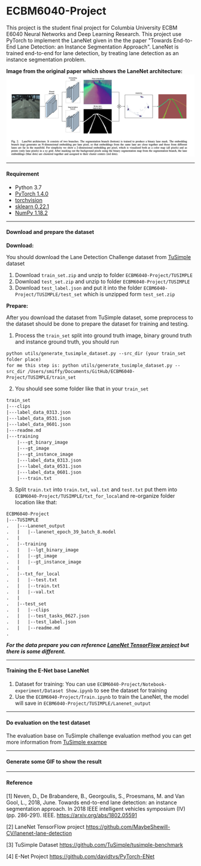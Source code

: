 # ECBM6040-Project
This project is the student final project for Columbia University ECBM E6040 Neural Networks and Deep Learning Research. 
This project use PyTorch to implement the LaneNet given in the the paper "Towards End-to-End Lane Detection: an Instance
Segmentation Approach". LaneNet is trained end-to-end for lane detection, by treating lane detection as an instance 
segmentation problem. 

**Image from the original paper which shows the LaneNet architecture:**
![LaneNet architecture](img/laneNet_arch.png)
___
#### Requirement
* Python 3.7
* [PyTorch 1.4.0](https://pytorch.org)
* [torchvision](https://pytorch.org/docs/stable/torchvision/index.html#torchvision)
* [sklearn 0.22.1](https://scikit-learn.org/stable/)
* [NumPy 1.18.2](https://numpy.org)

___
#### Download and prepare the dataset
**Download:**

You should download the Lane Detection Challenge dataset from [TuSimple](https://github.com/TuSimple/tusimple-benchmark/issues/3)
dataset

1. Download ``train_set.zip`` and unzip to folder ``ECBM6040-Project/TUSIMPLE``
2. Download ``test_set.zip`` and unzip to folder ``ECBM6040-Project/TUSIMPLE`` 
3. Download ``test_label.json`` and put it into the folder ``ECBM6040-Project/TUSIMPLE/test_set`` which is unzipped form ``test_set.zip``

**Prepare:**

After you download the dataset from TuSimple dataset, some preprocess to the dataset should be done to prepare the dataset 
for training and testing.

1. Process the ``train_set`` split into ground truth image, binary ground truth and instance ground truth, you should run

```
python utils/generate_tusimple_dataset.py --src_dir (your train_set folder place)
for me this step is: python utils/generate_tusimple_dataset.py --src_dir /Users/smiffy/Documents/GitHub/ECBM6040-Project/TUSIMPLE/train_set
```
2. You should see some folder like that in your ``train_set``
```
train_set
|---clips
|---label_data_0313.json
|---label_data_0531.json
|---label_data_0601.json
|---readme.md
|---training
    |---gt_binary_image
    |---gt_image
    |---gt_instance_image
    |---label_data_0313.json
    |---label_data_0531.json
    |---label_data_0601.json
    |---train.txt
```
3. Split ``train.txt`` into ``train.txt``, ``val.txt`` and ``test.txt`` put them into ``ECBM6040-Project/TUSIMPLE/txt_for_local``and re-organize folder location like that:
```
ECBM6040-Project
|---TUSIMPLE
.   |---Lanenet_output
.   |   |--lanenet_epoch_39_batch_8.model
.   |
.   |--training
.   |   |--lgt_binary_image
.   |   |--gt_image
.   |   |--gt_instance_image
.   |
.   |--txt_for_local
.   |   |--test.txt
.   |   |--train.txt
.   |   |--val.txt
.   |
.   |--test_set
.   |   |--clips
.   |   |--test_tasks_0627.json
.   |   |--test_label.json
.   |   |--readme.md
.
```
***For the data prepare you can reference [LaneNet TensorFlow project](https://github.com/MaybeShewill-CV/lanenet-lane-detection) but there is some different.***
___
#### Training the E-Net base LaneNet
1. Dataset for training: You can use ``ECBM6040-Project/Notebook-experiment/Dataset Show.ipynb`` to see the dataset for training
2. Use the ``ECBM6040-Project/Train.ipynb`` to train the LaneNet, the model will save in ``ECBM6040-Project/TUSIMPLE/Lanenet_output``
___
#### Do evaluation on the test dataset
The evaluation base on TuSimple challenge evaluation method you can get more information from [TuSimple exampe](https://github.com/TuSimple/tusimple-benchmark/blob/master/example/lane_demo.ipynb)
___
#### Generate some GIF to show the result
___
#### Reference
[1] Neven, D., De Brabandere, B., Georgoulis, S., Proesmans, M. and Van Gool, L., 2018, June. Towards end-to-end lane 
detection: an instance segmentation approach. In 2018 IEEE intelligent vehicles symposium (IV) (pp. 286-291). IEEE. 
https://arxiv.org/abs/1802.05591

[2] LaneNet TensorFlow project https://github.com/MaybeShewill-CV/lanenet-lane-detection

[3] TuSimple Dataset https://github.com/TuSimple/tusimple-benchmark

[4] E-Net Project https://github.com/davidtvs/PyTorch-ENet
